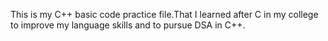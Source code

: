 This is my C++ basic code practice file.That I learned after C in my college to improve my language skills and to pursue DSA in C++.
